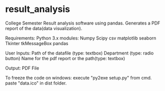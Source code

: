 # result_analysis
College Semester Result analysis software using pandas. Generates a PDF report of the data(data visualization).

Requirements:
    Python 3.x
        modules:
            Numpy
            Scipy
            csv 
            matplotlib
            seaborn
            Tkinter
            tkMessageBox
            pandas
            
User Inputs:
    Path of the datafile (type: textbox)
    Department (type: radio button)
    Name for the pdf report or the path(type: textbox)
    
Output:
    PDF File
    
To freeze the code on windows:
    execute "py2exe setup.py" from cmd.
    paste "data.ico" in dist folder.